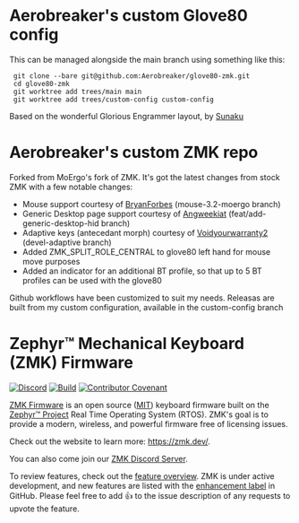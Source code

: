 # Aerobreaker's custom Glove80 config

This can be managed alongside the main branch using something like this:
```
 git clone --bare git@github.com:Aerobreaker/glove80-zmk.git
 cd glove80-zmk
 git worktree add trees/main main
 git worktree add trees/custom-config custom-config
```

Based on the wonderful Glorious Engrammer layout, by [Sunaku](https://github.com/sunaku/glove80-keymaps/)

# Aerobreaker's custom ZMK repo

Forked from MoErgo's fork of ZMK.  It's got the latest changes from stock ZMK with a few notable changes:
- Mouse support courtesy of [BryanForbes](https://github.com/bryanforbes/zmk) (mouse-3.2-moergo branch)
- Generic Desktop page support courtesy of [Angweekiat](https://github.com/angweekiat/zmk-strip-kit46) (feat/add-generic-desktop-hid branch)
- Adaptive keys (antecedant morph) courtesy of [Voidyourwarranty2](https://github.com/voidyourwarranty2/zmk) (devel-adaptive branch)
- Added ZMK_SPLIT_ROLE_CENTRAL to glove80 left hand for mouse move purposes
- Added an indicator for an additional BT profile, so that up to 5 BT profiles can be used with the glove80

Github workflows have been customized to suit my needs.  Releasas are built from my custom configuration, available in the custom-config branch

# Zephyr™ Mechanical Keyboard (ZMK) Firmware

[![Discord](https://img.shields.io/discord/719497620560543766)](https://zmk.dev/community/discord/invite)
[![Build](https://github.com/zmkfirmware/zmk/workflows/Build/badge.svg)](https://github.com/zmkfirmware/zmk/actions)
[![Contributor Covenant](https://img.shields.io/badge/Contributor%20Covenant-v2.0%20adopted-ff69b4.svg)](CODE_OF_CONDUCT.md)

[ZMK Firmware](https://zmk.dev/) is an open source ([MIT](LICENSE)) keyboard firmware built on the [Zephyr™ Project](https://www.zephyrproject.org/) Real Time Operating System (RTOS). ZMK's goal is to provide a modern, wireless, and powerful firmware free of licensing issues.

Check out the website to learn more: https://zmk.dev/.

You can also come join our [ZMK Discord Server](https://zmk.dev/community/discord/invite).

To review features, check out the [feature overview](https://zmk.dev/docs/). ZMK is under active development, and new features are listed with the [enhancement label](https://github.com/zmkfirmware/zmk/issues?q=is%3Aissue+is%3Aopen+label%3Aenhancement) in GitHub. Please feel free to add 👍 to the issue description of any requests to upvote the feature.
